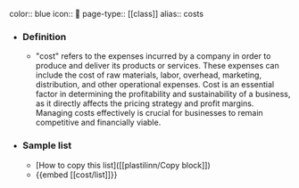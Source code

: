 color:: blue
icon:: 💸
page-type:: [[class]]
alias:: costs

- ### Definition 
  - "cost" refers to the expenses incurred by a company in order to produce and deliver its products or services. These expenses can include the cost of raw materials, labor, overhead, marketing, distribution, and other operational expenses. Cost is an essential factor in determining the profitability and sustainability of a business, as it directly affects the pricing strategy and profit margins. Managing costs effectively is crucial for businesses to remain competitive and financially viable.
- ### Sample list
  - [How to copy this list]([[plastilinn/Copy block]])
  - {{embed [[cost/list]]}}



